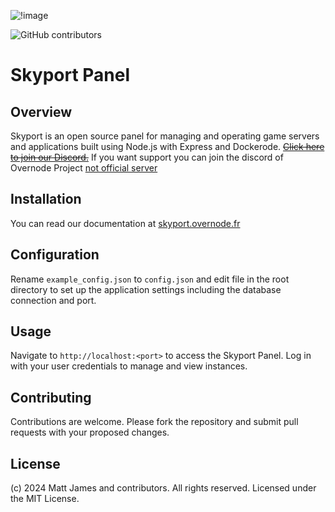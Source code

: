 ![[!image](https://i.imgur.com/SU7QypZ.png)](https://i.imgur.com/SU7QypZ.png)

![GitHub contributors](https://img.shields.io/github/contributors/skyport-team/panel?style=for-the-badge)

# Skyport Panel

## Overview

Skyport is an open source panel for managing and operating game servers and applications built using Node.js with Express and Dockerode. ~~[Click here to join our Discord.](https://skyport.privt.xyz/)~~
If you want support you can join the discord of Overnode Project [not official server](https://discord.gg/kVtDQrrwcc)

## Installation

You can read our documentation at [skyport.overnode.fr](https://skyport.overnode.fr)

## Configuration

Rename `example_config.json` to `config.json` and edit file in the root directory to set up the application settings including the database connection and port.

## Usage

Navigate to `http://localhost:<port>` to access the Skyport Panel. Log in with your user credentials to manage and view instances.

## Contributing

Contributions are welcome. Please fork the repository and submit pull requests with your proposed changes.

## License

(c) 2024 Matt James and contributors. All rights reserved. Licensed under the MIT License.

